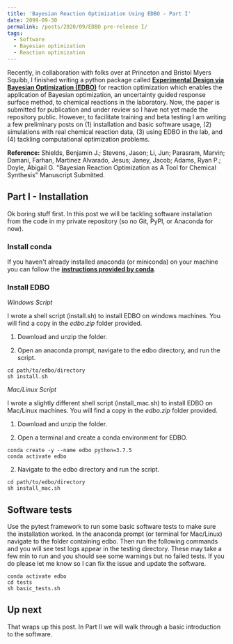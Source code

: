 ```yaml
---
title: 'Bayesian Reaction Optimization Using EDBO - Part I'
date: 2099-09-30
permalink: /posts/2020/09/EDBO pre-release I/
tags:
  - Software
  - Bayesian optimization 
  - Reaction optimization
---
```


Recently, in collaboration with folks over at Princeton and Bristol Myers Squibb, I finished writing a python package called [**Experimental Design via Bayesian Optimization (EDBO)**](https://b-shields.github.io/edbo/index.html) for reaction optimization which enables the application of Bayesian optimization, an uncertainty guided response surface method, to chemical reactions in the laboratory. Now, the paper is submitted for publication and under review so I have not yet made the repository public. However, to facilitate training and beta testing I am writing a few preliminary posts on (1) installation and basic software usage, (2) simulations with real chemical reaction data, (3) using EDBO in the lab, and (4) tackling computational optimization problems.

**Reference:** Shields, Benjamin J.; Stevens, Jason; Li, Jun; Parasram, Marvin; Damani, Farhan, Martinez Alvarado, Jesus; Janey, Jacob; Adams, Ryan P.; Doyle, Abigail G. "Bayesian Reaction Optimization as A Tool for Chemical Synthesis" Manuscript Submitted.

## Part I - Installation

Ok boring stuff first. In this post we will be tackling software installation from the code in my private repository (so no Git, PyPI, or Anaconda for now).

### Install conda 

If you haven't already installed anaconda (or miniconda) on your machine you can follow the [**instructions provided by conda**](https://docs.conda.io/projects/conda/en/latest/user-guide/install/).

### Install EDBO

*Windows Script*

I wrote a shell script (install.sh) to install EDBO on windows machines. You will find a copy in the *edbo.zip* folder provided.

1. Download and unzip the folder.

2. Open an anaconda prompt, navigate to the edbo directory, and run the script.

```
cd path/to/edbo/directory
sh install.sh
```

*Mac/Linux Script*

I wrote a slightly different shell script (install_mac.sh) to install EDBO on Mac/Linux machines. You will find a copy in the *edbo.zip* folder provided.

1. Download and unzip the folder.

2. Open a terminal and create a conda environment for EDBO.

```
conda create -y --name edbo python=3.7.5
conda activate edbo
```

2. Navigate to the edbo directory and run the script.

```
cd path/to/edbo/directory
sh install_mac.sh
```

## Software tests

Use the pytest framework to run some basic software tests to make sure the installation worked. In the anaconda prompt (or terminal for Mac/Linux) navigate to the folder containing edbo. Then run the following commands and you will see test logs appear in the testing directory. These may take a few min to run and you should see some warnings but no failed tests. If you do please let me know so I can fix the issue and update the software.

```
conda activate edbo
cd tests
sh basic_tests.sh
```

## Up next

That wraps up this post. In Part II we will walk through a basic introduction to the software.
